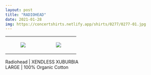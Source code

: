 ```yaml
---
layout: post
title: "RADIOHEAD"
date: 2021-01-28
img: https://concertshirts.netlify.app/shirts/0277/0277-01.jpg
---
```




<table style="width:100%;"><tr><td style="vertical-align:top;">
      <figure class="tmblr-full" data-orig-height="2048" data-orig-width="1365" data-orig-src="https://concertshirts.netlify.app/shirts/0277/0277-01.jpg"><img src="https://64.media.tumblr.com/f620c8743da20f06c37197556bbfd0e4/facebf64ef324ba6-1b/s540x810/54dc72cb3be55a1f4df3f10bcdbf4dcf77295a0e.jpg" data-orig-height="2048" data-orig-width="1365" data-orig-src="https://concertshirts.netlify.app/shirts/0277/0277-01.jpg"/></figure></td>
    <td style="vertical-align:top;">
      <figure class="tmblr-full" data-orig-height="2048" data-orig-width="1365" data-orig-src="https://concertshirts.netlify.app/shirts/0277/0277-02.jpg"><img src="https://64.media.tumblr.com/95bfbe7feb532a315a3df455d54964eb/facebf64ef324ba6-32/s540x810/2c84c3db6cc08a18a93b23123effac0d670552a1.jpg" data-orig-height="2048" data-orig-width="1365" data-orig-src="https://concertshirts.netlify.app/shirts/0277/0277-02.jpg"/></figure></td>
  </tr></table><p>
  Radiohead | XENDLESS XUBURBIA<br/>LARGE | 100% Organic Cotton
</p>
